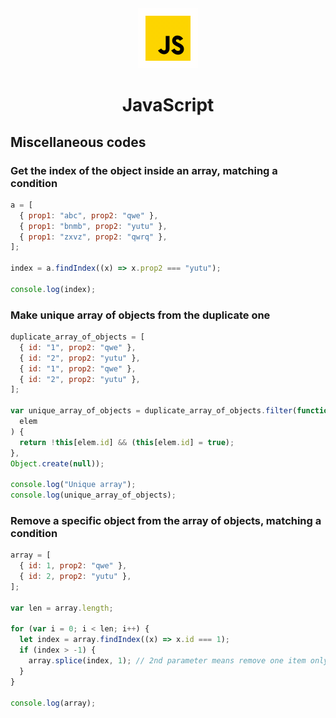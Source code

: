 <div align="center">
  <a href="https://www.javascript.com/">
    <img alt="javascript" src="../logos/javascript.gif"/ height="96" width="96">
  </a>
  <h1>JavaScript</h1>
</div>

## Miscellaneous codes

### Get the index of the object inside an array, matching a condition

```js
a = [
  { prop1: "abc", prop2: "qwe" },
  { prop1: "bnmb", prop2: "yutu" },
  { prop1: "zxvz", prop2: "qwrq" },
];

index = a.findIndex((x) => x.prop2 === "yutu");

console.log(index);
```

### Make unique array of objects from the duplicate one

```js
duplicate_array_of_objects = [
  { id: "1", prop2: "qwe" },
  { id: "2", prop2: "yutu" },
  { id: "1", prop2: "qwe" },
  { id: "2", prop2: "yutu" },
];

var unique_array_of_objects = duplicate_array_of_objects.filter(function (
  elem
) {
  return !this[elem.id] && (this[elem.id] = true);
},
Object.create(null));

console.log("Unique array");
console.log(unique_array_of_objects);
```

### Remove a specific object from the array of objects, matching a condition

```js
array = [
  { id: 1, prop2: "qwe" },
  { id: 2, prop2: "yutu" },
];

var len = array.length;

for (var i = 0; i < len; i++) {
  let index = array.findIndex((x) => x.id === 1);
  if (index > -1) {
    array.splice(index, 1); // 2nd parameter means remove one item only
  }
}

console.log(array);
```
